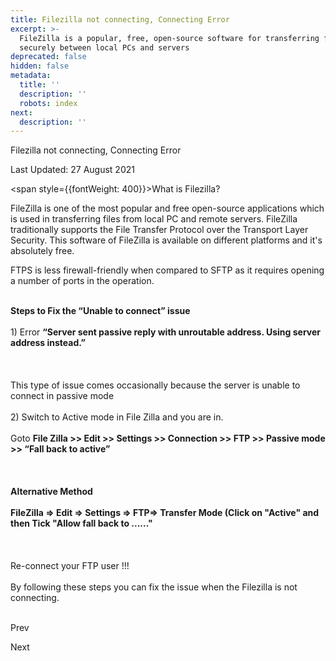 ```yaml
---
title: Filezilla not connecting, Connecting Error
excerpt: >-
  FileZilla is a popular, free, open-source software for transferring files
  securely between local PCs and servers
deprecated: false
hidden: false
metadata:
  title: ''
  description: ''
  robots: index
next:
  description: ''
---
```


<div class="page-header">
Filezilla not connecting, Connecting Error
</div>

<span class="icon-calendar" aria-hidden="true"></span>

Last Updated: 27 August 2021 

<div itemprop="articleBody">

<span style={{fontWeight: 400}}>What is Filezilla?</span>
<p><span style={{fontWeight: 400}}>FileZilla is one of the most popular and free open-source applications which is used in transferring files from local PC and remote servers. FileZilla traditionally supports the File Transfer Protocol over the Transport Layer Security. This software of FileZilla is available on different platforms and it's absolutely free.</span></p>
<p><span style={{fontWeight: 400}}>FTPS is less firewall-friendly when compared to SFTP as it requires opening a number of ports in the operation. </span></p>
<strong style={{margin: "0px", padding: "0px", border: "0px", fontSize: "14px", verticalAlign: "baseline", color: "#444444", fontFamily: "'Open Sans', Helvetica, Arial, sans-serif", fontStyle: "normal", fontVariant: "normal", letterSpacing: "normal", lineHeight: "24px", orphans: "auto", textAlign: "start", textIndent: "0px", textTransform: "none", whiteSpace: "normal", widows: "auto", wordSpacing: "0px", WebkitTextStrokeWidth: "0px", backgroundColor: "#ffffff"}}><br />Steps to Fix the “Unable to connect” issue<br /></strong><br style={{color: "#444444", fontFamily: "'Open Sans', Helvetica, Arial, sans-serif", fontSize: "14px", fontStyle: "normal", fontVariant: "normal", fontWeight: "normal", letterSpacing: "normal", lineHeight: "24px", orphans: "auto", textAlign: "start", textIndent: "0px", textTransform: "none", whiteSpace: "normal", widows: "auto", wordSpacing: "0px", WebkitTextStrokeWidth: "0px", backgroundColor: "#ffffff"}} /><span style={{color: "#444444", fontFamily: "'Open Sans', Helvetica, Arial, sans-serif", fontSize: "14px", fontStyle: "normal", fontVariant: "normal", fontWeight: "normal", letterSpacing: "normal", lineHeight: "24px", orphans: "auto", textAlign: "start", textIndent: "0px", textTransform: "none", whiteSpace: "normal", widows: "auto", wordSpacing: "0px", WebkitTextStrokeWidth: "0px", display: "inline !important", float: "none", backgroundColor: "#ffffff"}}>1) Error </span><strong style={{margin: "0px", padding: "0px", border: "0px", fontSize: "14px", verticalAlign: "baseline", color: "#444444", fontFamily: "'Open Sans', Helvetica, Arial, sans-serif", fontStyle: "normal", fontVariant: "normal", letterSpacing: "normal", lineHeight: "24px", orphans: "auto", textAlign: "start", textIndent: "0px", textTransform: "none", whiteSpace: "normal", widows: "auto", wordSpacing: "0px", WebkitTextStrokeWidth: "0px", backgroundColor: "#ffffff"}}>“Server sent passive reply with unroutable address. Using server address instead.”</strong><br /><br /><br /><br /><span style={{color: "#444444", fontFamily: "'Open Sans', Helvetica, Arial, sans-serif", fontSize: "14px", fontStyle: "normal", fontVariant: "normal", fontWeight: "normal", letterSpacing: "normal", lineHeight: "24px", orphans: "auto", textAlign: "start", textIndent: "0px", textTransform: "none", whiteSpace: "normal", widows: "auto", wordSpacing: "0px", WebkitTextStrokeWidth: "0px", display: "inline !important", float: "none", backgroundColor: "#ffffff"}}>This type of issue comes occasionally because the server is unable to connect in passive mode<br /><br /></span><span style={{color: "#444444", fontFamily: "'Open Sans', Helvetica, Arial, sans-serif", fontSize: "14px", fontStyle: "normal", fontVariant: "normal", fontWeight: "normal", letterSpacing: "normal", lineHeight: "24px", orphans: "auto", textAlign: "start", textIndent: "0px", textTransform: "none", whiteSpace: "normal", widows: "auto", wordSpacing: "0px", WebkitTextStrokeWidth: "0px", display: "inline !important", float: "none", backgroundColor: "#ffffff"}}>2) Switch to Active mode in File Zilla and you are in.<br /></span><br style={{color: "#444444", fontFamily: "'Open Sans', Helvetica, Arial, sans-serif", fontSize: "14px", fontStyle: "normal", fontVariant: "normal", fontWeight: "normal", letterSpacing: "normal", lineHeight: "24px", orphans: "auto", textAlign: "start", textIndent: "0px", textTransform: "none", whiteSpace: "normal", widows: "auto", wordSpacing: "0px", WebkitTextStrokeWidth: "0px", backgroundColor: "#ffffff"}} /><span style={{color: "#444444", fontFamily: "'Open Sans', Helvetica, Arial, sans-serif", fontSize: "14px", fontStyle: "normal", fontVariant: "normal", fontWeight: "normal", letterSpacing: "normal", lineHeight: "24px", orphans: "auto", textAlign: "start", textIndent: "0px", textTransform: "none", whiteSpace: "normal", widows: "auto", wordSpacing: "0px", WebkitTextStrokeWidth: "0px", display: "inline !important", float: "none", backgroundColor: "#ffffff"}}>Goto </span><strong style={{margin: "0px", padding: "0px", border: "0px", fontSize: "14px", verticalAlign: "baseline", color: "#444444", fontFamily: "'Open Sans', Helvetica, Arial, sans-serif", fontStyle: "normal", fontVariant: "normal", letterSpacing: "normal", lineHeight: "24px", orphans: "auto", textAlign: "start", textIndent: "0px", textTransform: "none", whiteSpace: "normal", widows: "auto", wordSpacing: "0px", WebkitTextStrokeWidth: "0px", backgroundColor: "#ffffff"}}>File Zilla &gt;&gt; Edit &gt;&gt; Settings &gt;&gt; Connection &gt;&gt; FTP &gt;&gt; Passive mode &gt;&gt; “Fall back to active”</strong><br /><br /><br /><span style={{color: "#444444", fontFamily: "'Open Sans', Helvetica, Arial, sans-serif", fontSize: "14px", fontStyle: "normal", fontVariant: "normal", fontWeight: "normal", letterSpacing: "normal", lineHeight: "24px", orphans: "auto", textAlign: "start", textIndent: "0px", textTransform: "none", whiteSpace: "normal", widows: "auto", wordSpacing: "0px", WebkitTextStrokeWidth: "0px", display: "inline !important", float: "none", backgroundColor: "#ffffff"}}><br /><span style={{fontSize: "14pt"}}><strong>Alternative Method </strong></span><br /><br /><strong>FileZilla =&gt; Edit =&gt; Settings =&gt; FTP=&gt; Transfer Mode (Click on "Active" and then Tick "Allow fall back to ......"</strong><br /><br /><br /><br /> Re-connect your FTP user !!!<br /><br />By following these steps you can fix the issue when the Filezilla is not connecting.</span><span style={{color: "#444444", fontFamily: "'Open Sans', Helvetica, Arial, sans-serif", fontSize: "14px", fontStyle: "normal", fontVariant: "normal", fontWeight: "normal", letterSpacing: "normal", lineHeight: "24px", orphans: "auto", textAlign: "start", textIndent: "0px", textTransform: "none", whiteSpace: "normal", widows: "auto", wordSpacing: "0px", WebkitTextStrokeWidth: "0px", display: "inline !important", float: "none", backgroundColor: "#ffffff"}}><br /><br /></span> </div>

<span class="icon-chevron-left" aria-hidden="true"></span> <span aria-hidden="true">Prev</span> 

<span aria-hidden="true">Next</span> <span class="icon-chevron-right" aria-hidden="true"></span> 

</div>